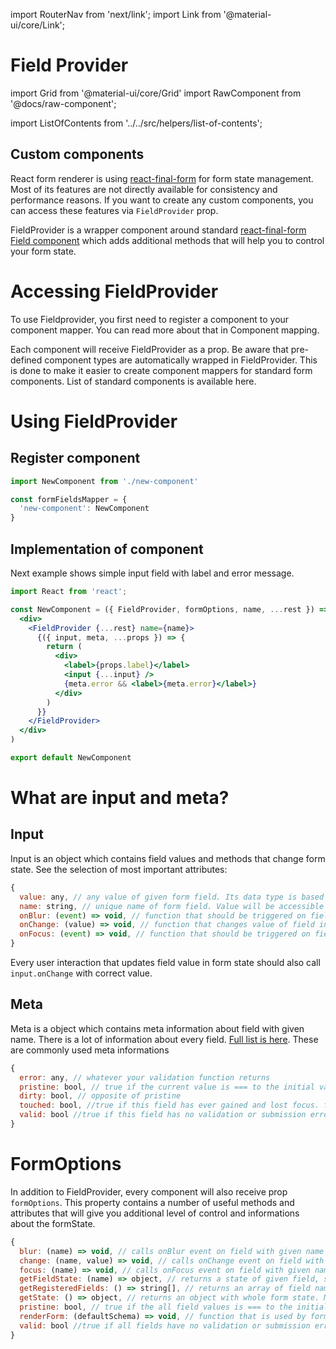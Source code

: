 import RouterNav from 'next/link';
import Link from '@material-ui/core/Link';

# Field Provider
import Grid from '@material-ui/core/Grid'
import RawComponent from '@docs/raw-component';

import ListOfContents from '../../src/helpers/list-of-contents';

<Grid container item>
<Grid item xs={12} md={10}>

## Custom components

React form renderer is using [react-final-form](https://github.com/final-form/react-final-form) for form state management.
Most of its features are not directly available for consistency and performance reasons. If you want to create any custom
components, you can access these features via `FieldProvider` prop.

FieldProvider is a wrapper component around standard
[react-final-form Field component](https://final-form.org/docs/react-final-form/api/Field)
which adds additional methods that will help you to control your form state.

# Accessing FieldProvider

To use Fieldprovider, you first need to register a component to your component mapper.
You can read more about that in <RouterNav href="/renderer/component-mapping"><Link>Component mapping</Link></RouterNav>.

Each component will receive FieldProvider as a prop. Be aware that pre-defined component types are
automatically wrapped in FieldProvider. This is done to make it easier to create component mappers for
standard form components. List of standard components is available <RouterNav href="/renderer/component-api"><Link>here</Link></RouterNav>.

# Using FieldProvider

## Register component

```jsx
import NewComponent from './new-component'

const formFieldsMapper = {
  'new-component': NewComponent
}
```

## Implementation of component

Next example shows simple input field with label and error message.

```jsx
import React from 'react';

const NewComponent = ({ FieldProvider, formOptions, name, ...rest }) => (
  <div>
    <FieldProvider {...rest} name={name}>
      {({ input, meta, ...props }) => {
        return (
          <div>
            <label>{props.label}</label>
            <input {...input} />
            {meta.error && <label>{meta.error}</label>}
          </div>
        )
      }}
    </FieldProvider>
  </div>
)

export default NewComponent
```

# What are input and meta?

## Input

Input is an object which contains field values and methods that change form state. See the selection of most important attributes:

```jsx
{
  value: any, // any value of given form field. Its data type is based on field data type
  name: string, // unique name of form field. Value will be accessible under this key in form state
  onBlur: (event) => void, // function that should be triggered on field blur event
  onChange: (value) => void, // function that changes value of field in formState. Should be called whenever you want to change value of field
  onFocus: (event) => void, // function that should be triggered on field focus event
}
```

Every user interaction that updates field value in form state should also call `input.onChange` with correct value.

## Meta

Meta is a object which contains meta information about field with given name. There is a lot of information about every field.
[Full list is here](https://final-form.org/docs/react-final-form/types/FieldRenderProps#metaactive). These are commonly used meta informations
```jsx
{
  error: any, // whatever your validation function returns
  pristine: bool, // true if the current value is === to the initial value, false if the values are !==.
  dirty: bool, // opposite of pristine
  touched: bool, //true if this field has ever gained and lost focus. false otherwise. Useful for knowing when to display error messages.
  valid: bool //true if this field has no validation or submission errors. false otherwise.
}
```

# FormOptions

In addition to FieldProvider, every component will also receive prop `formOptions`.
This property contains a number of useful methods and attributes that will give you additional level of control
and informations about the formState.

```jsx
{
  blur: (name) => void, // calls onBlur event on field with given name
  change: (name, value) => void, // calls onChange event on field with given name
  focus: (name) => void, // calls onFocus event on field with given name
  getFieldState: (name) => object, // returns a state of given field, state contains input and meta information of field
  getRegisteredFields: () => string[], // returns an array of field names that are rendered in DOM
  getState: () => object, // returns an object with whole form state. More info https://final-form.org/docs/final-form/types/FormState
  pristine: bool, // true if the all field values is === to the initial values, false if the values are !==.
  renderForm: (defaultSchema) => void, // function that is used by form renderer to render form fields defined by defaultSchema; can be used for schema nesting
  valid: bool //true if all fields have no validation or submission errors. false otherwise.
}
```

</Grid>
<Grid item xs={false} md={2}>
  <ListOfContents file="renderer/field-provider" />
</Grid>
</Grid>
